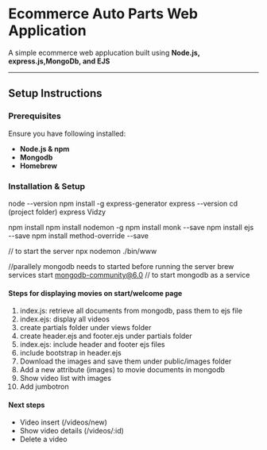 # Ecommerce Auto Parts Web Application

A simple ecommerce web applucation built using **Node.js, express.js,MongoDb, and EJS**

---
## Setup Instructions

### **Prerequisites**

Ensure you have following installed:

- **Node.js & npm**
- **Mongodb**
- **Homebrew** 

### Installation & Setup


node --version
npm install -g express-generator
express --version
cd (project folder)
express Vidzy


npm install 
npm install nodemon -g
npm install monk --save 
npm install ejs --save
npm install method-override --save 

// to start the server
npx nodemon ./bin/www 

//parallely mongodb needs to started before running the server
brew services start mongodb-community@6.0   // to start mongodb as a service       


#### Steps for displaying movies on start/welcome page


1. index.js: retrieve all documents from mongodb, pass them to ejs file
2. index.ejs: display all videos
3. create partials folder under views folder
4. create header.ejs and footer.ejs under partials folder
5. index.ejs: include header and footer ejs files
6. include bootstrap in header.ejs
7. Download the images and save them under public/images folder
8. Add a new attribute (images) to movie documents in mongodb
9. Show video list with images
10. Add jumbotron


#### Next steps
- Video insert (/videos/new)
- Show video details (/videos/:id)
- Delete a video
